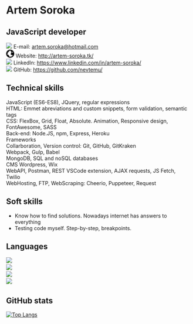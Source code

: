 # Artem Soroka
## JavaScript developer

<img width="22px" src="https://cdn.jsdelivr.net/npm/simple-icons@3.11.0/icons/mail-dot-ru.svg" /> E-mail: artem.soroka@hotmail.com  
<img width="22px" src="https://raw.githubusercontent.com/iconic/open-iconic/master/svg/globe.svg" /> Website: http://artem-soroka.tk/  
<img width="22px" src="https://cdn.jsdelivr.net/npm/simple-icons@v3/icons/linkedin.svg" /> LinkedIn: https://www.linkedin.com/in/artem-soroka/   
<img width="22px" src="https://cdn.jsdelivr.net/npm/simple-icons@3.11.0/icons/github.svg" /> GitHub: https://github.com/nevtemu/  

## Technical skills
JavaScript (ES6-ES8), JQuery, regular expressions  
HTML: Emmet abreviations and custom snippets, form validation, semantic tags  
CSS: FlexBox, Grid, Float, Absolute. Animation, Responsive design, FontAwesome, SASS  
Back-end: Node.JS, npm, Express, Heroku  
Frameworks	 
Collarboration, Version control: Git, GitHub, GitKraken  
Webpack, Gulp, Babel  
MongoDB, SQL and noSQL databases  
CMS Wordpress, Wix  
WebAPI, Postman, REST VSCode extension, AJAX requests, JS Fetch, Twilio  
WebHosting, FTP, WebScraping:	 Cheerio, Puppeteer, Request  

## Soft skills

- Know how to find solutions. Nowadays internet has answers to everything  
- Testing code myself. Step-by-step, breakpoints.

## Languages

![](https://img.shields.io/badge/Ukrainian-Native-blue?style=flat)  
![](https://img.shields.io/badge/Russian-Native-blue?style=flat)  
![](https://img.shields.io/badge/English-Proficient-blue?style=flat)  
![](https://img.shields.io/badge/Arabic-Intermediate-blue?style=flat)  

## GitHub stats

[![Top Langs](https://github-readme-stats.vercel.app/api/top-langs/?username=nevtemu)](https://github.com/anuraghazra/github-readme-stats)

[website]: http://artem-soroka.tk/
[linkedin]: https://www.linkedin.com/in/artem-soroka/
[github]: https://github.com/nevtemu/

